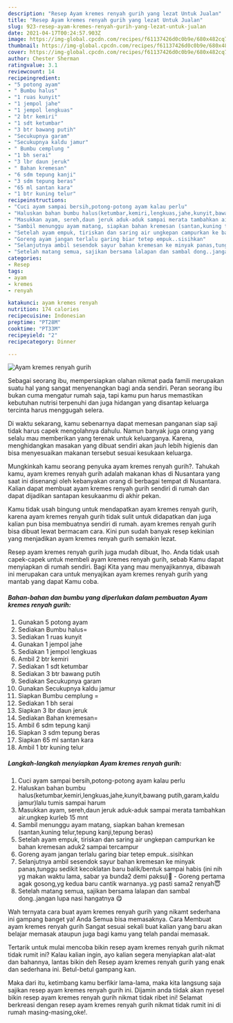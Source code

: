 ```yaml
---
description: "Resep Ayam kremes renyah gurih yang lezat Untuk Jualan"
title: "Resep Ayam kremes renyah gurih yang lezat Untuk Jualan"
slug: 923-resep-ayam-kremes-renyah-gurih-yang-lezat-untuk-jualan
date: 2021-04-17T00:24:57.903Z
image: https://img-global.cpcdn.com/recipes/f61137426d0c0b9e/680x482cq70/ayam-kremes-renyah-gurih-foto-resep-utama.jpg
thumbnail: https://img-global.cpcdn.com/recipes/f61137426d0c0b9e/680x482cq70/ayam-kremes-renyah-gurih-foto-resep-utama.jpg
cover: https://img-global.cpcdn.com/recipes/f61137426d0c0b9e/680x482cq70/ayam-kremes-renyah-gurih-foto-resep-utama.jpg
author: Chester Sherman
ratingvalue: 3.1
reviewcount: 14
recipeingredient:
- "5 potong ayam"
- " Bumbu halus"
- "1 ruas kunyit"
- "1 jempol jahe"
- "1 jempol lengkuas"
- "2 btr kemiri"
- "1 sdt ketumbar"
- "3 btr bawang putih"
- "Secukupnya garam"
- "Secukupnya kaldu jamur"
- " Bumbu cemplung "
- "1 bh serai"
- "3 lbr daun jeruk"
- " Bahan kremesan"
- "6 sdm tepung kanji"
- "3 sdm tepung beras"
- "65 ml santan kara"
- "1 btr kuning telur"
recipeinstructions:
- "Cuci ayam sampai bersih,potong-potong ayam kalau perlu"
- "Haluskan bahan bumbu halus(ketumbar,kemiri,lengkuas,jahe,kunyit,bawang putih,garam,kaldu jamur)lalu tumis sampai harum"
- "Masukkan ayam, sereh,daun jeruk aduk-aduk sampai merata tambahkan air.ungkep kurleb 15 mnt"
- "Sambil menunggu ayam matang, siapkan bahan kremesan (santan,kuning telur,tepung kanji,tepung beras)"
- "Setelah ayam empuk, tiriskan dan saring air ungkepan campurkan ke bahan kremesan aduk2 sampai tercampur"
- "Goreng ayam jangan terlalu garing biar tetep empuk..sisihkan"
- "Selanjutnya ambil sesendok sayur bahan kremesan ke minyak panas,tunggu sedikit kecoklatan baru balik/bentuk sampai habis (ini nih yg makan waktu lama, sabar ya bunda2 demi paksu)😬 Goreng pertama agak gosong,yg kedua baru cantik warnanya..yg pasti sama2 renyah😇"
- "Setelah matang semua, sajikan bersama lalapan dan sambal dong..jangan lupa nasi hangatnya 😋"
categories:
- Resep
tags:
- ayam
- kremes
- renyah

katakunci: ayam kremes renyah 
nutrition: 174 calories
recipecuisine: Indonesian
preptime: "PT28M"
cooktime: "PT33M"
recipeyield: "2"
recipecategory: Dinner

---
```



![Ayam kremes renyah gurih](https://img-global.cpcdn.com/recipes/f61137426d0c0b9e/680x482cq70/ayam-kremes-renyah-gurih-foto-resep-utama.jpg)

Sebagai seorang ibu, mempersiapkan olahan nikmat pada famili merupakan suatu hal yang sangat menyenangkan bagi anda sendiri. Peran seorang ibu bukan cuma mengatur rumah saja, tapi kamu pun harus memastikan kebutuhan nutrisi terpenuhi dan juga hidangan yang disantap keluarga tercinta harus menggugah selera.

Di waktu  sekarang, kamu sebenarnya dapat memesan panganan siap saji tidak harus capek mengolahnya dahulu. Namun banyak juga orang yang selalu mau memberikan yang terenak untuk keluarganya. Karena, menghidangkan masakan yang dibuat sendiri akan jauh lebih higienis dan bisa menyesuaikan makanan tersebut sesuai kesukaan keluarga. 



Mungkinkah kamu seorang penyuka ayam kremes renyah gurih?. Tahukah kamu, ayam kremes renyah gurih adalah makanan khas di Nusantara yang saat ini disenangi oleh kebanyakan orang di berbagai tempat di Nusantara. Kalian dapat membuat ayam kremes renyah gurih sendiri di rumah dan dapat dijadikan santapan kesukaanmu di akhir pekan.

Kamu tidak usah bingung untuk mendapatkan ayam kremes renyah gurih, karena ayam kremes renyah gurih tidak sulit untuk didapatkan dan juga kalian pun bisa membuatnya sendiri di rumah. ayam kremes renyah gurih bisa dibuat lewat bermacam cara. Kini pun sudah banyak resep kekinian yang menjadikan ayam kremes renyah gurih semakin lezat.

Resep ayam kremes renyah gurih juga mudah dibuat, lho. Anda tidak usah capek-capek untuk membeli ayam kremes renyah gurih, sebab Kamu dapat menyiapkan di rumah sendiri. Bagi Kita yang mau menyajikannya, dibawah ini merupakan cara untuk menyajikan ayam kremes renyah gurih yang mantab yang dapat Kamu coba.

<!--inarticleads1-->

##### Bahan-bahan dan bumbu yang diperlukan dalam pembuatan Ayam kremes renyah gurih:

1. Gunakan 5 potong ayam
1. Sediakan  Bumbu halus=
1. Sediakan 1 ruas kunyit
1. Gunakan 1 jempol jahe
1. Sediakan 1 jempol lengkuas
1. Ambil 2 btr kemiri
1. Sediakan 1 sdt ketumbar
1. Sediakan 3 btr bawang putih
1. Sediakan Secukupnya garam
1. Gunakan Secukupnya kaldu jamur
1. Siapkan  Bumbu cemplung =
1. Sediakan 1 bh serai
1. Siapkan 3 lbr daun jeruk
1. Sediakan  Bahan kremesan=
1. Ambil 6 sdm tepung kanji
1. Siapkan 3 sdm tepung beras
1. Siapkan 65 ml santan kara
1. Ambil 1 btr kuning telur




<!--inarticleads2-->

##### Langkah-langkah menyiapkan Ayam kremes renyah gurih:

1. Cuci ayam sampai bersih,potong-potong ayam kalau perlu
1. Haluskan bahan bumbu halus(ketumbar,kemiri,lengkuas,jahe,kunyit,bawang putih,garam,kaldu jamur)lalu tumis sampai harum
1. Masukkan ayam, sereh,daun jeruk aduk-aduk sampai merata tambahkan air.ungkep kurleb 15 mnt
1. Sambil menunggu ayam matang, siapkan bahan kremesan (santan,kuning telur,tepung kanji,tepung beras)
1. Setelah ayam empuk, tiriskan dan saring air ungkepan campurkan ke bahan kremesan aduk2 sampai tercampur
1. Goreng ayam jangan terlalu garing biar tetep empuk..sisihkan
1. Selanjutnya ambil sesendok sayur bahan kremesan ke minyak panas,tunggu sedikit kecoklatan baru balik/bentuk sampai habis (ini nih yg makan waktu lama, sabar ya bunda2 demi paksu)😬 - Goreng pertama agak gosong,yg kedua baru cantik warnanya..yg pasti sama2 renyah😇
1. Setelah matang semua, sajikan bersama lalapan dan sambal dong..jangan lupa nasi hangatnya 😋




Wah ternyata cara buat ayam kremes renyah gurih yang nikamt sederhana ini gampang banget ya! Anda Semua bisa memasaknya. Cara Membuat ayam kremes renyah gurih Sangat sesuai sekali buat kalian yang baru akan belajar memasak ataupun juga bagi kamu yang telah pandai memasak.

Tertarik untuk mulai mencoba bikin resep ayam kremes renyah gurih nikmat tidak rumit ini? Kalau kalian ingin, ayo kalian segera menyiapkan alat-alat dan bahannya, lantas bikin deh Resep ayam kremes renyah gurih yang enak dan sederhana ini. Betul-betul gampang kan. 

Maka dari itu, ketimbang kamu berfikir lama-lama, maka kita langsung saja sajikan resep ayam kremes renyah gurih ini. Dijamin anda tiidak akan nyesel bikin resep ayam kremes renyah gurih nikmat tidak ribet ini! Selamat berkreasi dengan resep ayam kremes renyah gurih nikmat tidak rumit ini di rumah masing-masing,oke!.

